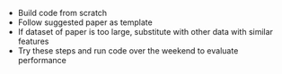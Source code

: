 - Build code from scratch
- Follow suggested paper as template
- If dataset of paper is too large, substitute with other data with similar features
- Try these steps and run code over the weekend to evaluate performance